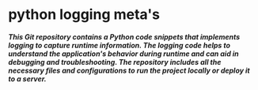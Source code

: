 # python logging meta's

##### This Git repository contains a Python code snippets that implements logging to capture runtime information. The logging code helps to understand the application's behavior during runtime and can aid in debugging and troubleshooting. The repository includes all the necessary files and configurations to run the project locally or deploy it to a server.